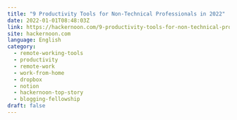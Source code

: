 ```yaml
---
title: "9 Productivity Tools for Non-Technical Professionals in 2022"
date: 2022-01-01T08:48:03Z
link: https://hackernoon.com/9-productivity-tools-for-non-technical-professionals-in-2022?source=rss&utm_medium=RSS&utm_source=news.12bit.vn
site: hackernoon.com
language: English
category:
  - remote-working-tools
  - productivity
  - remote-work
  - work-from-home
  - dropbox
  - notion
  - hackernoon-top-story
  - blogging-fellowship
draft: false
---
```

